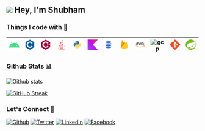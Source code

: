 ## <img src="https://emojis.slackmojis.com/emojis/images/1531849430/4246/blob-sunglasses.gif?1531849430" width="30"/> Hey, I'm Shubham

### Things I code with :muscle:

<img title="android" alt="android" width="40px" src="https://raw.githubusercontent.com/github/explore/80688e429a7d4ef2fca1e82350fe8e3517d3494d/topics/android/android.png">|<img width="40px" title="c" alt="c" src="https://raw.githubusercontent.com/devicons/devicon/v2.15.1/icons/c/c-plain.svg">|<img width="40px" title="cpp" alt="cpp" src="https://raw.githubusercontent.com/devicons/devicon/v2.15.1/icons/cplusplus/cplusplus-plain.svg">|<img width="40px" title="java" alt="java" src="https://raw.githubusercontent.com/devicons/devicon/v2.15.1/icons/java/java-plain.svg">|<img width="40px" title="python" alt="python" src="https://raw.githubusercontent.com/github/explore/80688e429a7d4ef2fca1e82350fe8e3517d3494d/topics/python/python.png">|<img width="40px" title="kotlin" alt="kotlin" src="https://raw.githubusercontent.com/github/explore/80688e429a7d4ef2fca1e82350fe8e3517d3494d/topics/kotlin/kotlin.png">|<img width="40px" title="sql" alt="sql" src="https://raw.githubusercontent.com/github/explore/80688e429a7d4ef2fca1e82350fe8e3517d3494d/topics/sql/sql.png">|<img width="40px" title="firebase" alt="firebase" src="https://raw.githubusercontent.com/github/explore/80688e429a7d4ef2fca1e82350fe8e3517d3494d/topics/firebase/firebase.png">|<img width="40px" title="aws" alt="aws" src="https://raw.githubusercontent.com/github/explore/80688e429a7d4ef2fca1e82350fe8e3517d3494d/topics/aws/aws.png">|<img width="40px" title="gcp" alt="gcp" src="https://github.com/melanieshi0120/melanieshi0120/blob/master/images/GCP_LOG.png">|<img width="40px" title="git" alt="git" src="https://raw.githubusercontent.com/devicons/devicon/v2.15.1/icons/git/git-plain.svg">|<img width="40px" title="spring" alt="spring" src="https://raw.githubusercontent.com/devicons/devicon/v2.15.1/icons/spring/spring-original.svg">
|--|--|--|--|--|--|--|--|--|--|--|--|


### Github Stats :bar_chart:

![Github stats](https://github-readme-stats.vercel.app/api?username=ShubhamYGS&show_icons=true&theme=nightowl)

[![GitHub Streak](https://github-readme-streak-stats.herokuapp.com/?user=shubhamygs&currStreakNum=2FD3EB&fire=pink&sideLabels=F00&theme=nightowl)](https://git.io/streak-stats)       

### Let's Connect :handshake:

<p><a href="https://github.com/ShubhamYGS" target="_blank"><img alt="Github" src="https://img.shields.io/badge/GitHub-%2312100E.svg?&style=for-the-badge&logo=Github&logoColor=white" /></a> <a href="https://twitter.com/techpunch123" target="_blank"><img alt="Twitter" src="https://img.shields.io/badge/twitter-%231DA1F2.svg?&style=for-the-badge&logo=twitter&logoColor=white" /></a> <a href="https://www.linkedin.com/in/shubham-patil-74784b167" target="_blank"><img alt="LinkedIn" src="https://img.shields.io/badge/linkedin-%230077B5.svg?&style=for-the-badge&logo=linkedin&logoColor=white" /></a> <a href="https://facebook.com/100005033896584" target="_blank"><img alt="Facebook" src="https://img.shields.io/badge/facebook-%231877F2.svg?&style=for-the-badge&logo=facebook&logoColor=white" /></a>
</p>
